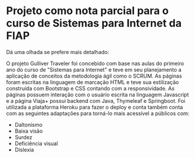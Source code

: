 # Projeto como nota parcial para o curso de Sistemas para Internet da FIAP

Dá uma olhada se prefere mais detalhado:


O projeto Gulliver Traveler foi concebido com base nas aulas do primeiro ano do curso de "Sistemas para Internet" e teve em seu planejamento a aplicação de conceitos da metodologia ágil como o SCRUM. 
As páginas foram escritas na linguagem de marcação HTML e teve sua estilização construída com Bootstrap e CSS contando com a responsividade. As páginas possuem interação com o usuário escrita na linguagem Javascript e a página Viaja+ possui backend com Java, Thymeleaf e Springboot.
Foi utilizada a plataforma Heroku para fazer o deploy e conta também conta com as seguintes adaptações para torná-lo mais acessível a públicos com:

- Daltonismo
- Baixa visão
- Surdez
- Deficiência visual
- Dislexia
